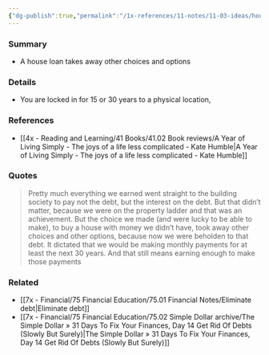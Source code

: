 ```yaml
---
{"dg-publish":true,"permalink":"/1x-references/11-notes/11-03-ideas/house-loan-or-mortgage-narrows-options-for-the-next-30-years/","title":"House loan or mortgage narrows options for the next 30 years","created":"2024-08-13T11:21:17.915+03:00","updated":"2024-08-16T20:51:04.295+03:00"}
---
```



### Summary
- A house loan takes away other choices and options

### Details
- You are locked in for 15 or 30 years to a physical location, 

### References
- [[4x - Reading and Learning/41 Books/41.02 Book reviews/A Year of Living Simply - The joys of a life less complicated - Kate Humble\|A Year of Living Simply - The joys of a life less complicated - Kate Humble]]

### Quotes
> Pretty much everything we earned went straight to the building society to pay not the debt, but the interest on the debt. But that didn’t matter, because we were on the property ladder and that was an achievement. But the choice we made (and were lucky to be able to make), to buy a house with money we didn’t have, took away other choices and other options, because now we were beholden to that debt. It dictated that we would be making monthly payments for at least the next 30 years. And that still means earning enough to make those payments


### Related
- [[7x - Financial/75 Financial Education/75.01 Financial Notes/Eliminate debt\|Eliminate debt]]
- [[7x - Financial/75 Financial Education/75.02 Simple Dollar archive/The Simple Dollar » 31 Days To Fix Your Finances, Day 14 Get Rid Of Debts (Slowly But Surely)\|The Simple Dollar » 31 Days To Fix Your Finances, Day 14 Get Rid Of Debts (Slowly But Surely)]]